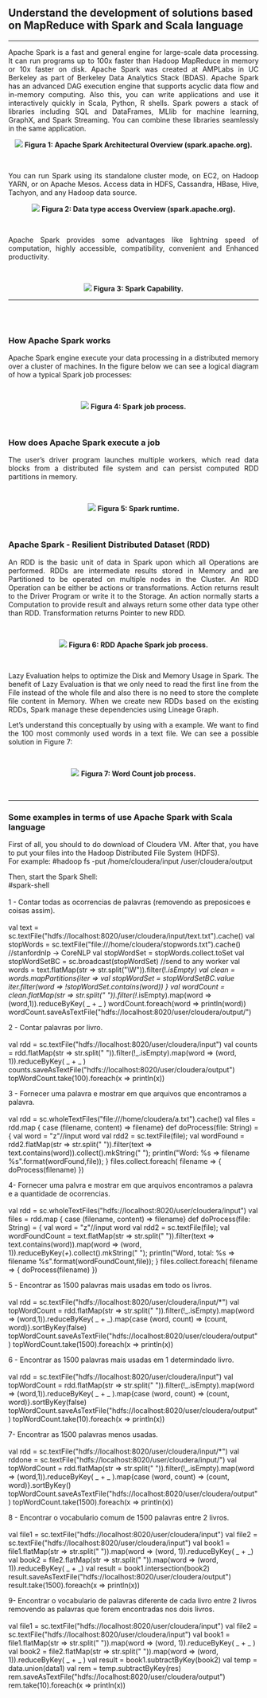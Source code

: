## Understand the development of solutions based on MapReduce with Spark and Scala language
___
<p align="justify">
   Apache Spark is a fast and general engine for large-scale data processing. It can run programs up to 100x faster than Hadoop MapReduce in memory or 10x faster on disk. Apache Spark was created at AMPLabs in UC Berkeley as part of Berkeley Data Analytics Stack (BDAS). Apache Spark has an advanced DAG execution engine that supports acyclic data flow and in-memory computing. Also this, you can write applications and use it interactively quickly in Scala, Python, R shells.
   Spark powers a stack of libraries including SQL and DataFrames, MLlib for machine learning, GraphX, and Spark Streaming. You can combine these libraries seamlessly in the same application.
</p>
<p align="center">
  <img src="https://github.com/gilmararaujo/posbigdata/blob/master/images/Spark_Stack.jpg">
  <b>Figura 1: Apache Spark Architectural Overview (spark.apache.org).</b>
</p>
<br>
 <p align="justify">     
You can run Spark using its standalone cluster mode, on EC2, on Hadoop YARN, or on Apache Mesos. Access data in HDFS, Cassandra, HBase, Hive, Tachyon, and any Hadoop data source.
</p>
</p>
<p align="center">
  <img src="https://github.com/gilmararaujo/posbigdata/blob/master/images/data_type_access.jpg">
  <b>Figura 2: Data type access Overview (spark.apache.org).</b>
</p>
<br>

<p align="justify">
Apache Spark provides some advantages like lightning speed of computation, highly accessible, compatibility, convenient and Enhanced productivity.
</p>
<br>

<p align="center">
  <img src="https://github.com/gilmararaujo/posbigdata/blob/master/images/capability.jpg">
  <b>Figura 3: Spark Capability.</b>
</p>

___
<br><br>
### How Apache Spark works
 <p align="justify"> 
Apache Spark engine execute your  data processing in a distributed memory over a cluster of machines. In the figure below we can see a logical diagram of how a typical Spark job processes:
</p>

</br>
<p align="center">
  <img src="https://github.com/gilmararaujo/posbigdata/blob/master/images/spark_job_process.JPG">
  <b>Figura 4: Spark job process.</b>
</p>
</br>

### How does Apache Spark execute a job
<p align="justify"> 
The user’s driver program launches multiple workers, which read data blocks from a distributed file system and can persist computed RDD partitions in memory.
</p>

<br>
<p align="center">
  <img src="https://github.com/gilmararaujo/posbigdata/blob/master/images/Spark_runtime.jpg">
  <b>Figura 5: Spark runtime.</b>
</p>
</br>

### Apache Spark - Resilient Distributed Dataset (RDD)
<p align="justify"> 
An RDD is the basic unit of data in Spark upon which all Operations are performed. RDDs are intermediate results stored in Memory and are Partitioned to be operated on multiple nodes in the Cluster.
An RDD Operation can be either be actions or transformations. Action returns result to the Driver Program or write it to the Storage. An action normally starts a Computation to provide result and always return some other data type other than RDD. Transformation returns Pointer to new RDD.

</p>
<br>
<p align="center">
  <img src="https://github.com/gilmararaujo/posbigdata/blob/master/images/RDDsparkProcess.JPG">
  <b>Figura 6: RDD Apache Spark job process.</b>
</p>
</br>

<p align="justify"> 
Lazy Evaluation helps to optimize the Disk and Memory Usage in Spark. The benefit of Lazy Evaluation is that we only need to read the first line from the File instead of the whole file and also there is no need to store the complete file content in Memory.
When we create new RDDs based on the existing RDDs, Spark manage these dependencies using Lineage Graph.
</p>
<p align="justify"> 
Let’s understand this conceptually by using with a example. We want to find the 100 most commonly used words in a text file. We can see a possible solution in Figure 7:
</p>

<br>
<p align="center">
  <img src="https://github.com/gilmararaujo/posbigdata/blob/master/images/wordCounSample.jpg">
  <b>Figura 7: Word Count job process.</b>
</p>
</br>

---

### Some examples in terms of use Apache Spark with Scala language

<p align="justify"> 
First of all, you should to do download of Cloudera VM. After that, you have  to put your files into the Hadoop Distributed File System (HDFS).</br>  
For example:
#hadoop fs -put /home/cloudera/input /user/cloudera/output

Then, start the Spark Shell: </br>
#spark-shell
</br> </br>
1 - Contar todas as ocorrencias de palavras (removendo as preposicoes e coisas assim). </br> </br>
val text = sc.textFile("hdfs://localhost:8020/user/cloudera/input/text.txt").cache()
val stopWords = sc.textFile("file:///home/cloudera/stopwords.txt").cache() //stanfordnlp -> CoreNLP
val stopWordSet = stopWords.collect.toSet
val stopWordSetBC = sc.broadcast(stopWordSet) //send to any worker
val words = text.flatMap(str => str.split("\\W")).filter(!_.isEmpty)
val clean = words.mapPartitions{iter =>
    val stopWordSet = stopWordSetBC.value
    iter.filter(word => !stopWordSet.contains(word))
}
val wordCount = clean.flatMap(str => str.split(" ")).filter(!_.isEmpty).map(word => (word,1)).reduceByKey( _ + _ )
wordCount.foreach(word => println(word))
wordCount.saveAsTextFile("hdfs://localhost:8020/user/cloudera/output/")



2 - Contar palavras por livro. </br> </br>
val rdd = sc.textFile("hdfs://localhost:8020/user/cloudera/input")
val counts = rdd.flatMap(str => str.split(" ")).filter(!_.isEmpty).map(word => (word, 1)).reduceByKey( _ + _ )
counts.saveAsTextFile("hdfs://localhost:8020/user/cloudera/output")
topWordCount.take(100).foreach(x => println(x))



3 - Fornecer uma palavra e mostrar em que arquivos que encontramos a palavra. </br> </br>
val rdd = sc.wholeTextFiles("file:///home/cloudera/a.txt").cache()
 val files = rdd.map { case (filename, content) => filename}
def doProcess(file: String) = { 
	 val word = "z"//input word
	 val rdd2 = sc.textFile(file);
	 val wordFound = rdd2.flatMap(str => str.split(" ")).filter(text => text.contains(word)).collect().mkString(" ");
	 println("Word: %s => filename %s".format(wordFound,file));
}
files.collect.foreach( filename => {
    doProcess(filename)
}) 



4- Fornecer uma palvra e mostrar em que arquivos encontramos a palavra e a quantidade de ocorrencias. </br> </br>
val rdd = sc.wholeTextFiles("hdfs://localhost:8020/user/cloudera/input")
val files = rdd.map { case (filename, content) => filename}
def doProcess(file: String) = { 
	 val word = "z"//input word
	 val rdd2 = sc.textFile(file);
	 val wordFoundCount = text.flatMap(str => str.split(" ")).filter(text => text.contains(word)).map(word => (word, 1)).reduceByKey(_+_).collect().mkString(" ");
	 println("Word, total: %s => filename %s".format(wordFoundCount,file));
}
files.collect.foreach( filename => {
    doProcess(filename)
}) 



5 - Encontrar as 1500 palavras mais usadas em todo os livros. </br> </br>
val rdd = sc.textFile("hdfs://localhost:8020/user/cloudera/input/*")
val topWordCount = rdd.flatMap(str => str.split(" ")).filter(!_.isEmpty).map(word => (word,1)).reduceByKey( _ + _).map{case (word, count) => (count, word)}.sortByKey(false)
topWordCount.saveAsTextFile("hdfs://localhost:8020/user/cloudera/output")
topWordCount.take(1500).foreach(x => println(x))



6 - Encontrar as 1500 palavras mais usadas em 1 determindado livro. </br> </br>
val rdd = sc.textFile("hdfs://localhost:8020/user/cloudera/input")
val topWordCount = rdd.flatMap(str => str.split(" ")).filter(!_.isEmpty).map(word => (word,1)).reduceByKey( _ + _ ).map{case (word, count) => (count, word)}.sortByKey(false)
topWordCount.saveAsTextFile("hdfs://localhost:8020/user/cloudera/output")
topWordCount.take(10).foreach(x => println(x))



7- Encontrar as 1500 palavras menos usadas. </br> </br>
val rdd = sc.textFile("hdfs://localhost:8020/user/cloudera/input/*")
val rddone = sc.textFile("hdfs://localhost:8020/user/cloudera/input/")
val topWordCount = rdd.flatMap(str => str.split(" ")).filter(!_.isEmpty).map(word => (word,1)).reduceByKey( _ + _ ).map{case (word, count) => (count, word)}.sortByKey()
topWordCount.saveAsTextFile("hdfs://localhost:8020/user/cloudera/output")
topWordCount.take(1500).foreach(x => println(x))



8 - Encontrar o vocabulario comum de 1500 palavras entre 2 livros. </br> </br>
val file1 = sc.textFile("hdfs://localhost:8020/user/cloudera/input")
val file2 = sc.textFile("hdfs://localhost:8020/user/cloudera/input")
val book1 = file1.flatMap(str => str.split(" ")).map(word => (word, 1)).reduceByKey( _ + _)
val book2 = file2.flatMap(str => str.split(" ")).map(word => (word, 1)).reduceByKey( _ + _)
val result = book1.intersection(book2)
result.saveAsTextFile("hdfs://localhost:8020/user/cloudera/output")
result.take(1500).foreach(x => println(x))



9- Encontrar o vocabulario de palavras diferente de cada livro entre 2 livros removendo as palavras que forem encontradas nos dois livros. </br> </br>
val file1 = sc.textFile("hdfs://localhost:8020/user/cloudera/input")
val file2 = sc.textFile("hdfs://localhost:8020/user/cloudera/input")
val book1 = file1.flatMap(str => str.split(" ")).map(word => (word, 1)).reduceByKey( _ + _ )
val book2 = file2.flatMap(str => str.split(" ")).map(word => (word, 1)).reduceByKey( _ + _ )
val result = book1.subtractByKey(book2)
val temp = data.union(data1)
val rem = temp.subtractByKey(res)
rem.saveAsTextFile("hdfs://localhost:8020/user/cloudera/output")
rem.take(10).foreach(x => println(x))


</p>
